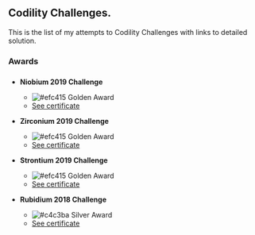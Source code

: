 ## Codility Challenges.

This is the list of my attempts to Codility Challenges with links to detailed solution.

###
### Awards
###

- **Niobium 2019 Challenge**
  - ![#efc415](https://placehold.it/15/efc415/000000?text=+) Golden Award
  - [See certificate](https://app.codility.com/cert/view/cert4NQKRK-7JB46DVN9GD7GRMP/?fbclid=IwAR2ogCWku_EPL9ItR3NputI4xgR0AJYD-30dIX6tpekldh9rfVnX_y8qiHE)

- **Zirconium 2019 Challenge**
  - ![#efc415](https://placehold.it/15/efc415/000000?text=+) Golden Award
  - [See certificate](https://app.codility.com/cert/view/cert4PB2J6-CDG2S6J593YFPNPV/)

- **Strontium 2019 Challenge**
  - ![#efc415](https://placehold.it/15/efc415/000000?text=+) Golden Award
  - [See certificate](https://app.codility.com/cert/view/cert3A4BHD-ES6MAFXTFPKKQPPP/)

- **Rubidium 2018 Challenge** 
  - ![#c4c3ba](https://placehold.it/15/c4c3ba/000000?text=+) Silver Award
  - [See certificate](https://app.codility.com/cert/view/certQ3T2H4-WZ6SJV9VYYJ8NVD4/)
  

